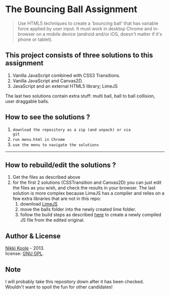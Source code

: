 The Bouncing Ball Assignment
============================

>Use HTML5 techniques to create a 'bouncing ball' that has variable force applied by user input. It must work in desktop Chrome and in-browser on a mobile device (android and/or iOS, doesn't matter if it's phone or tablet).

This project consists of three solutions to this assignment
-----------------------------------------------------------

1. Vanilla JavaScript combined with CSS3 Transitions.
2. Vanilla JavaScript and Canvas2D.
3. JavaScript and an external HTML5 library; LimeJS

The last two solutions contain extra stuff: multi ball, ball to ball collision, user draggable balls.

How to see the solutions ?
--------------------------

1. <code>download the repository as a zip (and unpack) or via git</code>
2. <code>run menu.html in Chrome</code>
3. <code>use the menu to navigate the solutions</code>
- - -

How to rebuild/edit the solutions ?
-----------------------------------
1. Get the files as described above
2. for the first 2 solutions (CSSTransition and Canvas2D) you can just edit the files as you wish, and check the results in your browser.  The last solution is more complex because LimeJS has a compiler and relies on a few extra libraries that are not in this repo:
   1. download  [LimeJS](https://github.com/digitalfruit/limejs "Title")
   2. move the balls folder into the newly created lime folder. 
   3. follow the build steps as described [here](http://www.limejs.com/7-building "Title") to create a newly compiled JS file from the edited original. 

Author & License
------
[Nikki Koole]("mailto:nikkikoole@gmail.com")  - 2013.  
license: [GNU GPL](http://en.wikipedia.org/wiki/GNU_General_Public_License).  

Note
----
I will probably take this repository down after it has been checked.  
Wouldn't want to spoil the fun for other candidates!

 

